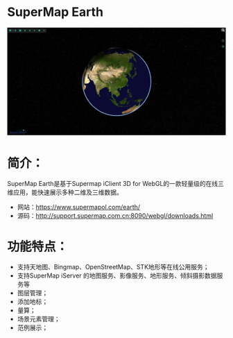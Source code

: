 
# SuperMap Earth

<p align="center">
<img src="./images/interf.jpg" />
</p>

# 简介：
SuperMap Earth是基于Supermap iClient 3D for WebGL的一款轻量级的在线三维应用，能快速展示多种二维及三维数据。

 * 网站：https://www.supermapol.com/earth/
 * 源码：http://support.supermap.com.cn:8090/webgl/downloads.html

# 功能特点：

 * 支持天地图、Bingmap、OpenStreetMap、STK地形等在线公用服务；
 * 支持SuperMap iServer 的地图服务、影像服务、地形服务、倾斜摄影数据服务等
 * 图层管理；
 * 添加地标；
 * 量算；
 * 场景元素管理；
 * 范例展示；



